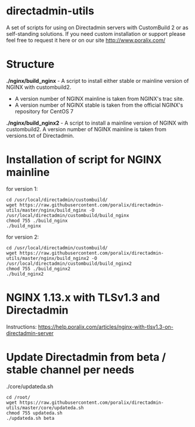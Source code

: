 # directadmin-utils

A set of scripts for using on Directadmin servers with CustomBuild 2 or as self-standing solutions. 
If you need custom installation or support please feel free to request it here or on our site http://www.poralix.com/

# Structure

**./nginx/build_nginx** - A script to install either stable or mainline version of NGINX with custombuild2.

- A version number of NGINX mainline is taken from NGINX's trac site.
- A version number of NGINX stable is taken from the official NGINX's repository for CentOS 7

**./nginx/build_nginx2** - A script to install a mainline version of NGINX with custombuild2. 
A version number of NGINX mainline is taken from versions.txt of Directadmin.

# Installation of script for NGINX mainline

for version 1:

```
cd /usr/local/directadmin/custombuild/
wget https://raw.githubusercontent.com/poralix/directadmin-utils/master/nginx/build_nginx -O /usr/local/directadmin/custombuild/build_nginx
chmod 755 ./build_nginx
./build_nginx
```

for version 2:

```
cd /usr/local/directadmin/custombuild/
wget https://raw.githubusercontent.com/poralix/directadmin-utils/master/nginx/build_nginx2 -O /usr/local/directadmin/custombuild/build_nginx2
chmod 755 ./build_nginx2
./build_nginx2
```

# NGINX 1.13.x with TLSv1.3 and Directadmin

Instructions: https://help.poralix.com/articles/nginx-with-tlsv1.3-on-directadmin-server

# Update Directadmin from beta / stable channel per needs

./core/updateda.sh

```
cd /root/
wget https://raw.githubusercontent.com/poralix/directadmin-utils/master/core/updateda.sh
chmod 755 updateda.sh
./updateda.sh beta
```
